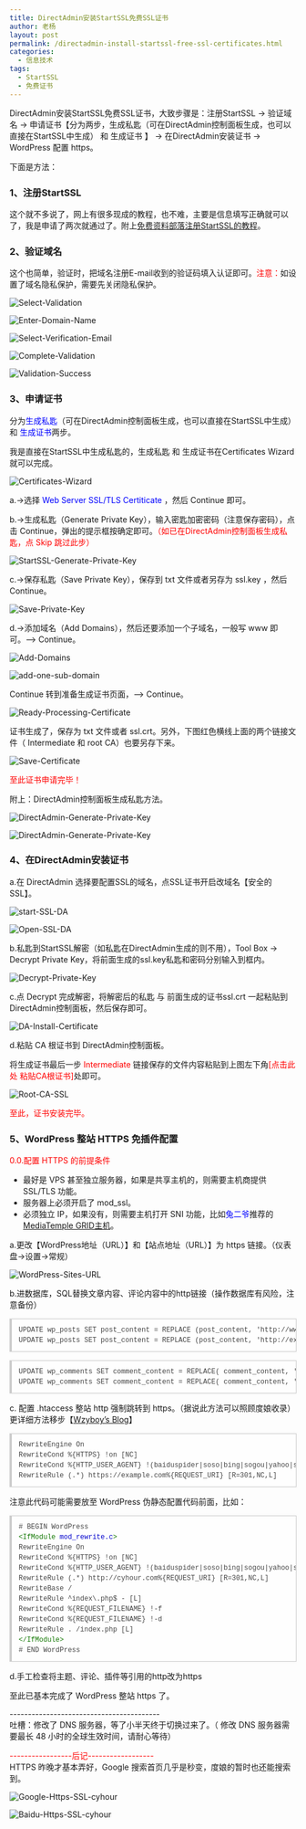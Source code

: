 ```yaml
---
title: DirectAdmin安装StartSSL免费SSL证书
author: 老杨
layout: post
permalink: /directadmin-install-startssl-free-ssl-certificates.html
categories:
  - 信息技术
tags:
  - StartSSL
  - 免费证书
---
```

DirectAdmin安装StartSSL免费SSL证书，大致步骤是：注册StartSSL -> 验证域名 -> 申请证书【分为两步，生成私匙（可在DirectAdmin控制面板生成，也可以直接在StartSSL中生成） 和 生成证书 】 -> 在DirectAdmin安装证书 -> WordPress 配置 https。  


  
下面是方法：

### 1、注册StartSSL

这个就不多说了，网上有很多现成的教程，也不难，主要是信息填写正确就可以了，我是申请了两次就通过了。附上<a href="http://www.freehao123.com/startssl-ssl/" target="_blank" rel="nofollow">免费资料部落注册StartSSL的教程</a>。

### 2、验证域名

这个也简单，验证时，把域名注册E-mail收到的验证码填入认证即可。<span style = "color:red;">注意：</span>如设置了域名隐私保护，需要先关闭隐私保护。

![ Select-Validation ][1]

![ Enter-Domain-Name ][2]

![ Select-Verification-Email ][3]

![ Complete-Validation ][4]

![ Validation-Success ][5]

### 3、申请证书

分为<span style = "color:blue;">生成私匙</span>（可在DirectAdmin控制面板生成，也可以直接在StartSSL中生成） 和 <span style = "color:blue;">生成证书</span>两步。

我是直接在StartSSL中生成私匙的，生成私匙 和 生成证书在Certificates Wizard就可以完成。

![ Certificates-Wizard ][6]

a.->选择 <span style = "color:blue;">Web Server SSL/TLS Certiticate</span> ，然后 Continue 即可。

b.->生成私匙（Generate Private Key），输入密匙加密密码（注意保存密码），点击 Continue，弹出的提示框按确定即可。<span style = "color:red;">（如已在DirectAdmin控制面板生成私匙，点 Skip 跳过此步）</span>

![ StartSSL-Generate-Private-Key ][7]

c.->保存私匙（Save Private Key），保存到 txt 文件或者另存为 ssl.key ，然后 Continue。

![ Save-Private-Key ][8]

d.->添加域名（Add Domains），然后还要添加一个子域名，一般写 www 即可。--> Continue。 

![ Add-Domains ][9]

![ add-one-sub-domain ][10]

Continue 转到准备生成证书页面，--> Continue。

![ Ready-Processing-Certificate ][11]

证书生成了，保存为 txt 文件或者 ssl.crt。另外，下图红色横线上面的两个链接文件（ Intermediate 和 root CA）也要另存下来。

![ Save-Certificate ][12]

<span style = "color:red;">至此证书申请完毕！</span>

附上：DirectAdmin控制面板生成私匙方法。

![ DirectAdmin-Generate-Private-Key ][13]

![ DirectAdmin-Generate-Private-Key ][14]

### 4、在DirectAdmin安装证书

a.在 DirectAdmin 选择要配置SSL的域名，点SSL证书开启改域名【安全的SSL】。

![ start-SSL-DA ][15]

![ Open-SSL-DA ][16]

b.私匙到StartSSL解密（如私匙在DirectAdmin生成的则不用），Tool Box -> Decrypt Private Key，将前面生成的ssl.key私匙和密码分别输入到框内。

![ Decrypt-Private-Key ][17] 

c.点 Decrypt 完成解密，将解密后的私匙 与 前面生成的证书ssl.crt 一起粘贴到DirectAdmin控制面板，然后保存即可。

![ DA-Install-Certificate ][18] 

d.粘贴 CA 根证书到 DirectAdmin控制面板。

将生成证书最后一步 <span style = "color:red;">Intermediate</span> 链接保存的文件内容粘贴到上图左下角<span style = "color:red;">[点击此处 粘贴CA根证书]</span>处即可。

![ Root-CA-SSL ][19] 

<span style = "color:red;">至此，证书安装完毕。</span>

### 5、WordPress 整站 HTTPS 免插件配置

<span style = "color:red;">0.0.配置 HTTPS 的前提条件</span>

  * 最好是 VPS 甚至独立服务器，如果是共享主机的，则需要主机商提供 SSL/TLS 功能。
  * 服务器上必须开启了 mod_ssl。
  * 必须独立 IP，如果没有，则需要主机打开 SNI 功能，比如<span style = "color:blue;">兔二爷</span>推荐的 <a href="https://too2ye.com/3002" target="_blank">MediaTemple GRID主机</a>。

a.更改【WordPress地址（URL）】和【站点地址（URL）】为 https 链接。（仪表盘->设置->常规）

![ WordPress-Sites-URL ][20] 

b.进数据库，SQL替换文章内容、评论内容中的http链接（操作数据库有风险，注意备份）

<pre style="margin:15px 0;font:100 12px/18px monaco, andale mono, courier new;padding:10px 12px;border:#ccc 1px solid;border-left-width:4px;background-color:#fefefe;box-shadow:0 0 4px #eee;word-break:break-all;word-wrap:break-word;color:#444">UPDATE wp_posts SET post_content = REPLACE (post_content, 'http://www.example.com', 'https://www.example.com');   <br />UPDATE wp_posts SET post_content = REPLACE (post_content, 'http://example.com', 'https://example.com');   <br /></pre>

<pre style="margin:15px 0;font:100 12px/18px monaco, andale mono, courier new;padding:10px 12px;border:#ccc 1px solid;border-left-width:4px;background-color:#fefefe;box-shadow:0 0 4px #eee;word-break:break-all;word-wrap:break-word;color:#444">UPDATE wp_comments SET comment_content = REPLACE( comment_content, 'http://cyhour.com/', 'http://cyhour.com/' );<br />UPDATE wp_comments SET comment_content = REPLACE( comment_content, 'http://www.cyhour.com/', 'https://www.cyhour.com/' );</pre>

c. 配置 .htaccess 整站 http 强制跳转到 https。（据说此方法可以照顾度娘收录）更详细方法移步【<a href="https://wzyboy.im/post/799.html" target="_blank">Wzyboy’s Blog</a>】

<pre style="margin:15px 0;font:100 12px/18px monaco, andale mono, courier new;padding:10px 12px;border:#ccc 1px solid;border-left-width:4px;background-color:#fefefe;box-shadow:0 0 4px #eee;word-break:break-all;word-wrap:break-word;color:#444">RewriteEngine On<br />RewriteCond %{HTTPS} !on [NC]<br />RewriteCond %{HTTP_USER_AGENT} !(baiduspider|soso|bing|sogou|yahoo|sohu-search|yodao|robozilla|msnbot|msie|feedburner) [NC]<br />RewriteRule (.*) https://example.com%{REQUEST_URI} [R=301,NC,L]</pre>

注意此代码可能需要放至 WordPress 伪静态配置代码前面，比如：

<pre style="margin:15px 0;font:100 12px/18px monaco, andale mono, courier new;padding:10px 12px;border:#ccc 1px solid;border-left-width:4px;background-color:#fefefe;box-shadow:0 0 4px #eee;word-break:break-all;word-wrap:break-word;color:#444"># BEGIN WordPress<br /><span style="color:#170">&lt;IfModule</span> <span style="color:#00c">mod_rewrite.c</span><span style="color:#170">&gt;</span><br />RewriteEngine On<br />RewriteCond %{HTTPS} !on [NC]<br />RewriteCond %{HTTP_USER_AGENT} !(baiduspider|soso|bing|sogou|yahoo|sohu-search|yodao|robozilla|msnbot|msie|feedburner) [NC]<br />RewriteRule (.*) http://cyhour.com%{REQUEST_URI} [R=301,NC,L]<br />RewriteBase /<br />RewriteRule ^index\.php$ - [L]<br />RewriteCond %{REQUEST_FILENAME} !-f<br />RewriteCond %{REQUEST_FILENAME} !-d<br />RewriteRule . /index.php [L]<br /><span style="color:#170">&lt;/IfModule</span><span style="color:#170">&gt;</span><br /># END WordPress</pre>

d.手工检查将主题、评论、插件等引用的http改为https

至此已基本完成了 WordPress 整站 https 了。

\---\---\---\---\---\---\---\---\---\---\---\---\-----  
吐槽：修改了 DNS 服务器，等了小半天终于切换过来了。（ 修改 DNS 服务器需要最长 48 小时的全球生效时间，请耐心等待）

<span style = "color:red;">\---\---\---\---\-----后记\---\---\---\---\---\---</span>  
HTTPS 昨晚才基本弄好，Google 搜索首页几乎是秒变，度娘的暂时也还能搜索到。

![ Google-Https-SSL-cyhour ][21]

![ Baidu-Https-SSL-cyhour ][22]

 [1]: /wp-content/uploads/2014/12/Select-Validation.png
 [2]: /wp-content/uploads/2014/12/Enter-Domain-Name.png
 [3]: /wp-content/uploads/2014/12/Select-Verification-Email.png
 [4]: /wp-content/uploads/2014/12/Complete-Validation.png
 [5]: /wp-content/uploads/2014/12/Validation-Success.png
 [6]: /wp-content/uploads/2014/12/Certificates-Wizard.png
 [7]: /wp-content/uploads/2014/12/StartSSL-Generate-Private-Key.png
 [8]: /wp-content/uploads/2014/12/Save-Private-Key.png
 [9]: /wp-content/uploads/2014/12/Add-Domains.png
 [10]: /wp-content/uploads/2014/12/add-one-sub-domain.png
 [11]: /wp-content/uploads/2014/12/Ready-Processing-Certificate.png
 [12]: /wp-content/uploads/2014/12/Save-Certificate.png
 [13]: /wp-content/uploads/2014/12/DirectAdmin-Generate-Private-Key-1.png
 [14]: /wp-content/uploads/2014/12/DirectAdmin-Generate-Private-Key-2.png
 [15]: /wp-content/uploads/2014/12/start-SSL-DA.png
 [16]: /wp-content/uploads/2014/12/Open-SSL-DA.png
 [17]: /wp-content/uploads/2014/12/Decrypt-Private-Key.png
 [18]: /wp-content/uploads/2014/12/DA-Install-Certificate.png
 [19]: /wp-content/uploads/2014/12/Root-CA-SSL.png
 [20]: /wp-content/uploads/2014/12/WordPress-Sites-URL.png
 [21]: http://cyhour.com/wp-content/uploads/2014/12/Google-Https-SSL-cyhour.png
 [22]: http://cyhour.com/wp-content/uploads/2014/12/Baidu-Https-SSL-cyhour.png